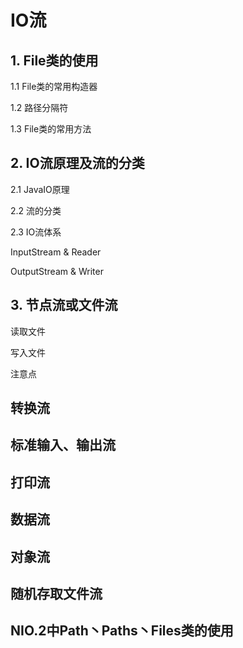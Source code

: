 # IO流

## 1. File类的使用

1.1 File类的常用构造器

1.2 路径分隔符

1.3 File类的常用方法

## 2. IO流原理及流的分类

2.1 JavaIO原理

2.2 流的分类

2.3 IO流体系

InputStream & Reader

OutputStream & Writer







## 3. 节点流或文件流

读取文件

写入文件

注意点





## 转换流

## 标准输入、输出流

## 打印流

## 数据流

## 对象流

## 随机存取文件流

## NIO.2中Path丶Paths丶Files类的使用

